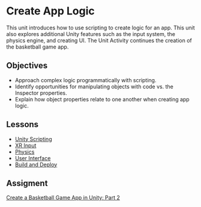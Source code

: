 # Create App Logic

This unit introduces how to use scripting to create logic for an app. This unit also explores additional Unity features such as the input system, the physics engine, and creating UI. The Unit Activity continues the creation of the basketball game app.

## Objectives

- Approach complex logic programmatically with scripting.
- Identify opportunities for manipulating objects with code vs. the Inspector properties.
- Explain how object properties relate to one another when creating app logic.

## Lessons

- [Unity Scripting](/7-create-app-logic/1-unity-scripting/README.md)
- [XR Input](/7-create-app-logic/2-xr-input/README.md)
- [Physics](/7-create-app-logic/3-physics/README.md)
- [User Interface](/7-create-app-logic/4-user-interface/README.md)
- [Build and Deploy](/7-create-app-logic/5-build-and-deploy/README.md)

## Assigment

[Create a Basketball Game App in Unity: Part 2](/7-create-app-logic/assignment.md)